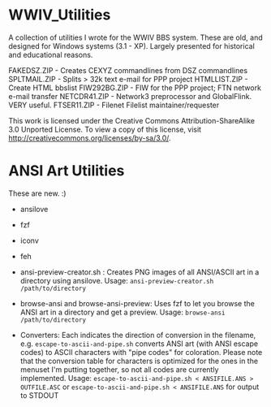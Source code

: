 WWIV_Utilities
==============

A collection of utilities I wrote for the WWIV BBS system.  These are old, and designed for Windows systems (3.1 - XP).  Largely presented for historical and educational reasons.

FAKEDSZ.ZIP - Creates CEXYZ commandlines from DSZ commandlines
SPLTMAIL.ZIP - Splits > 32k text e-mail for PPP project
HTMLLIST.ZIP - Create HTML bbslist
FIW292BG.ZIP - FIW for the PPP project; FTN network e-mail transfer
NETCDR41.ZIP - Network3 preprocessor and GlobalFlink.  VERY useful.
FTSER11.ZIP - Filenet Filelist maintainer/requester

This work is licensed under the Creative Commons Attribution-ShareAlike 3.0 Unported License. To view a copy of this license, visit http://creativecommons.org/licenses/by-sa/3.0/.

# ANSI Art Utilities

These are new.  :) 

* ansilove 
* fzf
* iconv
* feh

* ansi-preview-creator.sh : Creates PNG images of all ANSI/ASCII art in a directory using ansilove.  Usage: `ansi-preview-creator.sh /path/to/directory`

* browse-ansi and browse-ansi-preview: Uses fzf to let you browse the ANSI art in a directory and get a preview. Usage: `browse-ansi /path/to/directory`

* Converters: Each indicates the direction of conversion in the filename, e.g. `escape-to-ascii-and-pipe.sh` converts ANSI art (with ANSI escape codes) to ASCII characters with "pipe codes" for coloration.  Please note that the conversion table for characters is optimized for the ones in the menuset I'm putting together, so not all codes are currently implemented.  Usage: `escape-to-ascii-and-pipe.sh < ANSIFILE.ANS > OUTFILE.ASC` or `escape-to-ascii-and-pipe.sh < ANSIFILE.ANS` for output to STDOUT
